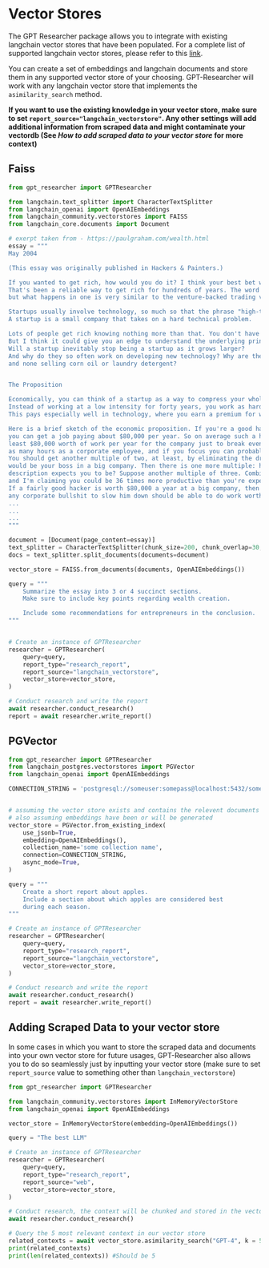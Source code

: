 # Vector Stores

The GPT Researcher package allows you to integrate with existing langchain vector stores that have been populated.
For a complete list of supported langchain vector stores, please refer to this [link](https://python.langchain.com/v0.2/docs/integrations/vectorstores/).

You can create a set of embeddings and langchain documents and store them in any supported vector store of your choosing.
GPT-Researcher will work with any langchain vector store that implements the `asimilarity_search` method.

**If you want to use the existing knowledge in your vector store, make sure to set `report_source="langchain_vectorstore"`. Any other settings will add additional information from scraped data and might contaminate your vectordb (See _How to add scraped data to your vector store_ for more context)**

## Faiss
```python
from gpt_researcher import GPTResearcher

from langchain.text_splitter import CharacterTextSplitter
from langchain_openai import OpenAIEmbeddings
from langchain_community.vectorstores import FAISS
from langchain_core.documents import Document

# exerpt taken from - https://paulgraham.com/wealth.html
essay = """
May 2004

(This essay was originally published in Hackers & Painters.)

If you wanted to get rich, how would you do it? I think your best bet would be to start or join a startup.
That's been a reliable way to get rich for hundreds of years. The word "startup" dates from the 1960s,
but what happens in one is very similar to the venture-backed trading voyages of the Middle Ages.

Startups usually involve technology, so much so that the phrase "high-tech startup" is almost redundant.
A startup is a small company that takes on a hard technical problem.

Lots of people get rich knowing nothing more than that. You don't have to know physics to be a good pitcher.
But I think it could give you an edge to understand the underlying principles. Why do startups have to be small?
Will a startup inevitably stop being a startup as it grows larger?
And why do they so often work on developing new technology? Why are there so many startups selling new drugs or computer software,
and none selling corn oil or laundry detergent?


The Proposition

Economically, you can think of a startup as a way to compress your whole working life into a few years.
Instead of working at a low intensity for forty years, you work as hard as you possibly can for four.
This pays especially well in technology, where you earn a premium for working fast.

Here is a brief sketch of the economic proposition. If you're a good hacker in your mid twenties,
you can get a job paying about $80,000 per year. So on average such a hacker must be able to do at
least $80,000 worth of work per year for the company just to break even. You could probably work twice
as many hours as a corporate employee, and if you focus you can probably get three times as much done in an hour.[1]
You should get another multiple of two, at least, by eliminating the drag of the pointy-haired middle manager who
would be your boss in a big company. Then there is one more multiple: how much smarter are you than your job
description expects you to be? Suppose another multiple of three. Combine all these multipliers,
and I'm claiming you could be 36 times more productive than you're expected to be in a random corporate job.[2]
If a fairly good hacker is worth $80,000 a year at a big company, then a smart hacker working very hard without 
any corporate bullshit to slow him down should be able to do work worth about $3 million a year.
...
...
...
"""

document = [Document(page_content=essay)]
text_splitter = CharacterTextSplitter(chunk_size=200, chunk_overlap=30, separator="\n")
docs = text_splitter.split_documents(documents=document)

vector_store = FAISS.from_documents(documents, OpenAIEmbeddings())

query = """
    Summarize the essay into 3 or 4 succinct sections.
    Make sure to include key points regarding wealth creation.

    Include some recommendations for entrepreneurs in the conclusion.
"""


# Create an instance of GPTResearcher
researcher = GPTResearcher(
    query=query,
    report_type="research_report",
    report_source="langchain_vectorstore",
    vector_store=vector_store,
)

# Conduct research and write the report
await researcher.conduct_research()
report = await researcher.write_report()
```


## PGVector
```python
from gpt_researcher import GPTResearcher
from langchain_postgres.vectorstores import PGVector
from langchain_openai import OpenAIEmbeddings

CONNECTION_STRING = 'postgresql://someuser:somepass@localhost:5432/somedatabase'


# assuming the vector store exists and contains the relevent documents
# also assuming embeddings have been or will be generated
vector_store = PGVector.from_existing_index(
    use_jsonb=True,
    embedding=OpenAIEmbeddings(),
    collection_name='some collection name',
    connection=CONNECTION_STRING,
    async_mode=True,
)

query = """
    Create a short report about apples.
    Include a section about which apples are considered best
    during each season.
"""

# Create an instance of GPTResearcher
researcher = GPTResearcher(
    query=query,
    report_type="research_report",
    report_source="langchain_vectorstore",
    vector_store=vector_store, 
)

# Conduct research and write the report
await researcher.conduct_research()
report = await researcher.write_report()
```
## Adding Scraped Data to your vector store

In some cases in which you want to store the scraped data and documents into your own vector store for future usages, GPT-Researcher also allows you to do so seamlessly just by inputting your vector store (make sure to set `report_source` value to something other than `langchain_vectorstore`)

```python
from gpt_researcher import GPTResearcher

from langchain_community.vectorstores import InMemoryVectorStore
from langchain_openai import OpenAIEmbeddings

vector_store = InMemoryVectorStore(embedding=OpenAIEmbeddings())

query = "The best LLM"

# Create an instance of GPTResearcher
researcher = GPTResearcher(
    query=query,
    report_type="research_report",
    report_source="web",
    vector_store=vector_store, 
)

# Conduct research, the context will be chunked and stored in the vector_store
await researcher.conduct_research()

# Query the 5 most relevant context in our vector store
related_contexts = await vector_store.asimilarity_search("GPT-4", k = 5) 
print(related_contexts)
print(len(related_contexts)) #Should be 5 
```
